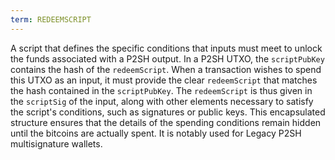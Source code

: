 ```yaml
---
term: REDEEMSCRIPT
---
```


A script that defines the specific conditions that inputs must meet to unlock the funds associated with a P2SH output. In a P2SH UTXO, the `scriptPubKey` contains the hash of the `redeemScript`. When a transaction wishes to spend this UTXO as an input, it must provide the clear `redeemScript` that matches the hash contained in the `scriptPubKey`. The `redeemScript` is thus given in the `scriptSig` of the input, along with other elements necessary to satisfy the script's conditions, such as signatures or public keys. This encapsulated structure ensures that the details of the spending conditions remain hidden until the bitcoins are actually spent. It is notably used for Legacy P2SH multisignature wallets.